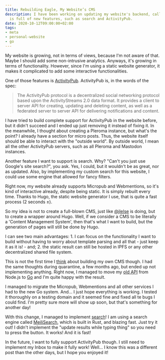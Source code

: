 ```yaml
---
title: Rebuilding Eagle, My Website’s CMS
description: I have been working on updating my website's backend, called Eagle. It
  is full of new features, such as search and ActivityPub.
date: 2020-10-12T09:00:00+02:00
tags:
- meta
- personal-website
- go
---
```


My website is growing, not in terms of views, because I'm not aware of that. Maybe I should add some non-intrusive analytics. Anyways, it's growing in terms of functionality. However, since I'm using a static website generator, it makes it complicated to add some interactive functionalities.

<!--more-->

One of those features is [ActivityPub](https://www.w3.org/TR/activitypub/). ActivityPub is, in the words of the spec:

> The ActivityPub protocol is a decentralized social networking protocol based upon the ActivityStreams 2.0 data format. It provides a client to server API for creating, updating and deleting content, as well as a federated server to server API for delivering notifications and content.

I have tried to build complete support for ActivityPub in the website before, but it didn't succeed and I ended up just removing it instead of fixing it. In the meanwhile, I thought about creating a Pleroma instance, but what's the point? I already have a section for micro posts. Thus, the website itself should be able to interact with the "outside world". By outside world, I mean all the other ActivityPub servers, such as all Pleroma and Mastodon instances.

Another feature I want to support is search. Why? "Can't you just use Google's site search?", you ask. Yes, I could, but it wouldn't be as great, nor as updated. Also, by implementing my custom search for this website, I could use some engine that allowed for fancy filters.

Right now, my website already supports Micropub and Webmentions, so it's kind of interactive already, despite being static. It is simply rebuilt every time. Thanks to Hugo, the static website generator I use, that is quite a fast process (2 seconds ±).

So my idea is not to create a full-blown CMS, just like [@jlelse][goblog] is doing, but to create a wrapper around Hugo. Well, if we consider a CMS to be literally a 'Content Management System', then that's what I want to build, but the generation of pages will still be done by Hugo.

I can see two main advantages: 1. I can focus on the functionality I want to build without having to worry about template parsing and all that - just keep it as it is! - and; 2. the static result can still be hosted in IPFS or any other decentralized shared file system.

This is not the first time I [think][dynamic] about building my own CMS though. I had the same thoughts during quarantine, a few months ago, but ended up not implementing anything. Right now, I managed to move my [old API](https://github.com/hacdias/eagle/tree/fe423b34f3c2cc9e1d72a52312e61a46c2294a6f) from Node.js to [Go](https://github.com/hacdias/eagle) and I'm quite happy with the result.

I managed to migrate the Micropub, Webmentions and all other services I had to the new Go system. And... I just hope everything is working. I tested it thoroughly on a testing domain and it seemed fine and fixed all te bugs I could find. I'm pretty sure more will show up soon, but that's something for another day!

With this change, I managed to implement [search](/search/)! I am using a search engine called [MeiliSearch](https://meilisearch.com/), which is built in Rust, and blazing fast. Just try it out! I didn't implement the "update results while typing thing" so you need to press the button. It works! And it is fast!

In the future, I want to fully support ActivityPub though. I still need to implement my Inbox to make it fully work! Well... I know this was a different post than the other days, but I hope you enjoyed it!

[goblog]: https://git.jlel.se/jlelse/GoBlog
[arewewebrust]: https://www.arewewebyet.org/
[dynamic]: /2020/01/02/dynamic-static
